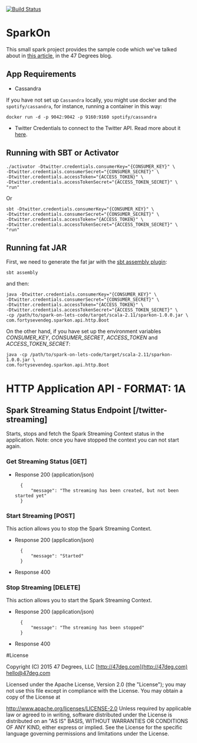 [![Build Status](https://magnum.travis-ci.com/47deg/spark-on-lets-code.svg?token=x4DpWRL5qXeuK6kxqVSP&branch=master)](https://magnum.travis-ci.com/47deg/spark-on-lets-code)

# SparkOn

This small spark project provides the sample code which we've talked about in [this article](http://www.47deg.com/blog/spark-on-lets-code-part-1), in the 47 Degrees blog.

## App Requirements

* Cassandra

If you have not set up `Cassandra` locally, you might use docker and the `spotify/cassandra`, for instance, running a container in this way:

    docker run -d -p 9042:9042 -p 9160:9160 spotify/cassandra
    
* Twitter Credentials to connect to the Twitter API. Read more about it [here](https://dev.twitter.com/overview/documentation).

## Running with SBT or Activator

    ./activator -Dtwitter.credentials.consumerKey="{CONSUMER_KEY}" \
    -Dtwitter.credentials.consumerSecret="{CONSUMER_SECRET}" \
    -Dtwitter.credentials.accessToken="{ACCESS_TOKEN}" \
    -Dtwitter.credentials.accessTokenSecret="{ACCESS_TOKEN_SECRET}" \
    "run"
    
Or    

    sbt -Dtwitter.credentials.consumerKey="{CONSUMER_KEY}" \
    -Dtwitter.credentials.consumerSecret="{CONSUMER_SECRET}" \
    -Dtwitter.credentials.accessToken="{ACCESS_TOKEN}" \
    -Dtwitter.credentials.accessTokenSecret="{ACCESS_TOKEN_SECRET}" \
    "run"

## Running fat JAR	
	
First, we need to generate the fat jar with the [sbt assembly plugin](https://github.com/sbt/sbt-assembly):
	
	sbt assembly
		
and then:
	
    java -Dtwitter.credentials.consumerKey="{CONSUMER_KEY}" \
    -Dtwitter.credentials.consumerSecret="{CONSUMER_SECRET}" \
    -Dtwitter.credentials.accessToken="{ACCESS_TOKEN}" \
    -Dtwitter.credentials.accessTokenSecret="{ACCESS_TOKEN_SECRET}" \
    -cp /path/to/spark-on-lets-code/target/scala-2.11/sparkon-1.0.0.jar \
    com.fortysevendeg.sparkon.api.http.Boot
    
On the other hand, if you have set up the environment variables *CONSUMER_KEY*, *CONSUMER_SECRET*, *ACCESS_TOKEN* and *ACCESS_TOKEN_SECRET*:

    java -cp /path/to/spark-on-lets-code/target/scala-2.11/sparkon-1.0.0.jar \
    com.fortysevendeg.sparkon.api.http.Boot
    
# HTTP Application API - FORMAT: 1A

## Spark Streaming Status Endpoint [/twitter-streaming]

Starts, stops and fetch the Spark Streaming Context status in the application. Note: once you have stopped the context you can not start again.

### Get Streaming Status [GET]

+ Response 200 (application/json)

        {
            "message": "The streaming has been created, but not been started yet"
        }

### Start Streaming [POST]

This action allows you to stop the Spark Streaming Context.

+ Response 200 (application/json)

        {
            "message": "Started"
        }

+ Response 400

### Stop Streaming [DELETE]

This action allows you to start the Spark Streaming Context.

+ Response 200 (application/json)

        {
            "message": "The streaming has been stopped"
        }

+ Response 400

#License

Copyright (C) 2015 47 Degrees, LLC [http://47deg.com](http://47deg.com) [hello@47deg.com](mailto:hello@47deg.com)

Licensed under the Apache License, Version 2.0 (the "License"); you may not use this file except in compliance with the License. You may obtain a copy of the License at

http://www.apache.org/licenses/LICENSE-2.0 Unless required by applicable law or agreed to in writing, software distributed under the License is distributed on an "AS IS" BASIS, WITHOUT WARRANTIES OR CONDITIONS OF ANY KIND, either express or implied. See the License for the specific language governing permissions and limitations under the License.
